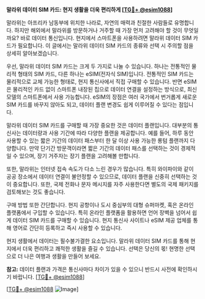 **말라위 데이터 SIM 카드: 현지 생활을 더욱 편리하게 [[TG💪+ @esim1088](https://t.me/s/esim1088)]**

말라위는 아프리카 남동부에 위치한 나라로, 자연의 매력과 친절한 사람들로 유명합니다. 하지만 해외에서 말라위를 방문하거나 거주할 때 가장 먼저 고려해야 할 것이 무엇일까요? 바로 데이터 통신입니다. 현지에서 스마트폰을 사용하려면 말라위 데이터 SIM 카드가 필요합니다. 이 글에서는 말라위 데이터 SIM 카드의 종류와 선택 시 주의할 점을 상세히 알아보겠습니다.

우선, 말라위 데이터 SIM 카드는 크게 두 가지로 나눌 수 있습니다. 하나는 전통적인 물리적 형태의 SIM 카드, 다른 하나는 eSIM(전자식 SIM)입니다. 전통적인 SIM 카드는 물리적으로 교체 가능한 형태로, 현지 통신사에서 직접 구매할 수 있습니다. 반면 eSIM은 물리적인 카드 없이 스마트폰 내장된 칩으로 데이터 연결을 설정하는 방식으로, 최신 모델의 스마트폰에서 사용 가능합니다. eSIM의 장점은 여러 국가에서 번거롭게 새로운 SIM 카드를 바꾸지 않아도 되고, 데이터 플랜 변경도 쉽게 이루어질 수 있다는 점입니다.

말라위 데이터 SIM 카드를 구매할 때 가장 중요한 것은 데이터 플랜입니다. 대부분의 통신사는 데이터량과 사용 기간에 따라 다양한 플랜을 제공합니다. 예를 들어, 하루 동안 사용할 수 있는 짧은 기간의 데이터 패스부터 한 달 이상 사용 가능한 롱텀 플랜까지 다양합니다. 만약 단기간 방문객이라면 짧은 기간의 데이터 패스를 선택하는 것이 경제적일 수 있으며, 장기 거주자는 장기 플랜을 고려해볼 만합니다.

또한, 말라위는 인터넷 접속 속도가 다소 느린 경우가 많습니다. 특히 와이파이와 같이 공공 장소에서 데이터 연결이 불안정할 수 있으므로, 데이터 플랜을 신중히 선택하는 것이 중요합니다. 또한, 국제 전화나 문자 메시지를 자주 사용한다면 별도의 국제 패키지를 검토해보는 것도 좋습니다.

구매 방법 또한 간단합니다. 현지 공항이나 도시 중심부의 대형 슈퍼마켓, 혹은 온라인 플랫폼에서 구입할 수 있습니다. 특히 온라인 플랫폼을 활용하면 언어 장벽을 넘어서 쉽게 데이터 SIM 카드를 구매할 수 있습니다. 현지 통신사 사이트나 eSIM 제공 업체를 통해 영어로 간단히 등록하고 즉시 사용할 수 있습니다.

현지 생활에서 데이터는 필수불가결한 요소입니다. 말라위 데이터 SIM 카드를 통해 현지에서 더욱 편리하고 쾌적한 생활을 즐길 수 있습니다. 선택은 당신의 몫! 현명한 선택으로 더 나은 여행과 생활을 만들어 보세요.

**참고:** 데이터 플랜과 가격은 통신사마다 차이가 있을 수 있으니 반드시 사전에 확인하시기 바랍니다. [[TG💪+ @esim1088](https://t.me/s/esim1088)]

[[TG💪+ @esim1088](https://t.me/s/esim1088) ![Image](https://i.postimg.cc/Y0z9fWf4/image.png)]